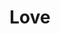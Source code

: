 ---
pid: mx243
title: Love
location_transcription: 52nd Market
coordinates: "[-75.224861885642, 39.960017205035]"
zipcode: '19023'
gen_neighborhood: 
neighborhood: 
outside_phl: 'Darby PA '
age: '21'
age_range: 20-29
instagram: 
image_file_name: mx_243.jpg
proposal_transcription: People from different races all holding hands together.
topic: Unity,Race Ethnicity
topic_summary: 0, 0
type: Sculpture Statue
keywords_other: 
credit: Kylil fairfax
image_labels: 
twitter: 
facebook: 
permalink: "/monuments/mx243/"
layout: item-page
---